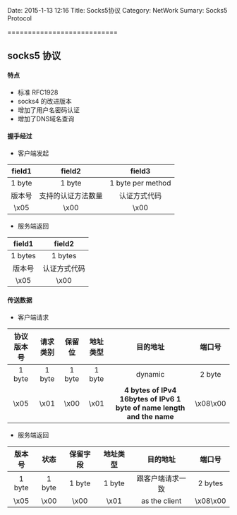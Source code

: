 Date: 2015-1-13 12:16
Title: Socks5协议
Category: NetWork
Sumary: Socks5 Protocol

===========================

## socks5 协议

#### 特点
- 标准 RFC1928
- socks4 的改进版本
- 增加了用户名密码认证
- 增加了DNS域名查询

#### 握手经过

- 客户端发起

| field1 | field2 | field3 |
|:------:|:------:|:------:|
| 1 byte | 1 byte | 1 byte per method |
| 版本号 | 支持的认证方法数量 | 认证方式代码 |
| \x05   | \x00   | \x00 | 
    
- 服务端返回

| field1 | field2 |
|:------:|:------:|
| 1 bytes| 1 bytes|
| 版本号 | 认证方式代码 |
| \x05   | \x00   |
    
#### 传送数据

- 客户端请求

| 协议版本号 | 请求类别 | 保留位 | 地址类型 | 目的地址 | 端口号 |
|:------:|:-------:|:-------:|:---------:|:----------:|:----:|
| 1 byte | 1 byte | 1 byte|1 byte|dynamic| 2 byte |
| \x05 | \x01 | \x00 | \x01 | **4 bytes of IPv4** **16bytes of IPv6** **1 byte of name length and the name** | \x08\x00 |

- 服务端返回

| 版本号 | 状态 | 保留字段 | 地址类型 | 目的地址 | 端口号 |
|:---:|:---:|:---:|:---:|:---:|:---:|
|1 byte | 1 byte | 1 byte | 1 byte | 跟客户端请求一致 | 2 bytes |
| \x05 | \x00 | \x00 | \x01 | as the client | \x08\x00 |
    
